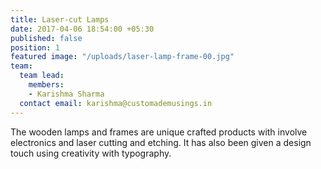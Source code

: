 ```yaml
---
title: Laser-cut Lamps
date: 2017-04-06 18:54:00 +05:30
published: false
position: 1
featured image: "/uploads/laser-lamp-frame-00.jpg"
team:
  team lead:
    members:
    - Karishma Sharma
  contact email: karishma@customademusings.in
---
```


The wooden lamps and frames are unique crafted products with involve electronics and laser cutting and etching. It has also been given a design touch using creativity with typography.